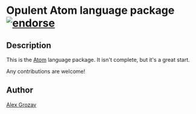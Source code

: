 # Opulent Atom language package [![endorse](http://api.coderwall.com/fredwu/endorsecount.png)](http://coderwall.com/fredwu)

## Description

This is the [Atom](http://atom.io/) language package. It isn't complete, but it's a great start.

Any contributions are welcome!

## Author

[Alex Grozav](http://grozav.com/)
